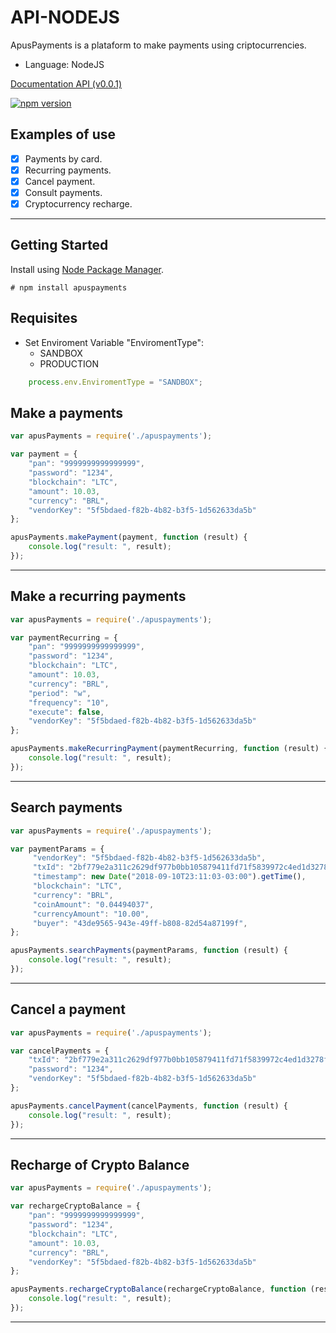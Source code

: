 # API-NODEJS

ApusPayments is a plataform to make payments using criptocurrencies.

* Language: NodeJS

[Documentation API (v0.0.1)](https://docs.apuspayments.com/)

[![npm version](https://badge.fury.io/js/apuspayments.svg)](//npmjs.com/package/apuspayments)

## Examples of use 

* [x] Payments by card.
* [x] Recurring payments.
* [x] Cancel payment.
* [x] Consult payments.
* [x] Cryptocurrency recharge.

<hr>

## Getting Started

Install using [Node Package Manager](https://www.npmjs.org/).

```
# npm install apuspayments
```

## Requisites

* Set Enviroment Variable "EnviromentType":
    * SANDBOX 
    * PRODUCTION 

```javascript
    process.env.EnviromentType = "SANDBOX";
```

## Make a payments

```javascript
var apusPayments = require('./apuspayments');

var payment = {
    "pan": "9999999999999999", 
    "password": "1234",
    "blockchain": "LTC",
    "amount": 10.03,
    "currency": "BRL", 
    "vendorKey": "5f5bdaed-f82b-4b82-b3f5-1d562633da5b"
};

apusPayments.makePayment(payment, function (result) {
    console.log("result: ", result);
});
```
<hr>

## Make a recurring payments

```javascript
var apusPayments = require('./apuspayments');

var paymentRecurring = {
    "pan": "9999999999999999", 
    "password": "1234",
    "blockchain": "LTC",
    "amount": 10.03,
    "currency": "BRL",
    "period": "w",
    "frequency": "10",
    "execute": false,
    "vendorKey": "5f5bdaed-f82b-4b82-b3f5-1d562633da5b"
};

apusPayments.makeRecurringPayment(paymentRecurring, function (result) {
    console.log("result: ", result);
});
```
<hr>

## Search payments

```javascript
var apusPayments = require('./apuspayments');

var paymentParams = {
     "vendorKey": "5f5bdaed-f82b-4b82-b3f5-1d562633da5b",
     "txId": "2bf779e2a311c2629df977b0bb105879411fd71f5839972c4ed1d3278f80170f",
     "timestamp": new Date("2018-09-10T23:11:03-03:00").getTime(),
     "blockchain": "LTC",
     "currency": "BRL",
     "coinAmount": "0.04494037",
     "currencyAmount": "10.00",
     "buyer": "43de9565-943e-49ff-b808-82d54a87199f",
};

apusPayments.searchPayments(paymentParams, function (result) {
    console.log("result: ", result);
});
```
<hr>

## Cancel a payment

```javascript
var apusPayments = require('./apuspayments');

var cancelPayments = {
    "txId": "2bf779e2a311c2629df977b0bb105879411fd71f5839972c4ed1d3278f80170f",
    "password": "1234",
    "vendorKey": "5f5bdaed-f82b-4b82-b3f5-1d562633da5b"
};

apusPayments.cancelPayment(cancelPayments, function (result) {
    console.log("result: ", result);
});
```
<hr>

## Recharge of Crypto Balance

```javascript
var apusPayments = require('./apuspayments');

var rechargeCryptoBalance = {
    "pan": "9999999999999999", 
    "password": "1234",
    "blockchain": "LTC",
    "amount": 10.03,
    "currency": "BRL",
    "vendorKey": "5f5bdaed-f82b-4b82-b3f5-1d562633da5b"
};

apusPayments.rechargeCryptoBalance(rechargeCryptoBalance, function (result) {
    console.log("result: ", result);
});
```
<hr>